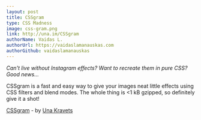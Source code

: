 ```yaml
---
layout: post
title: CSSgram
type: CSS Madness
image: css-gram.png
link: http://una.im/CSSgram
authorName: Vaidas L.
authorUrl: https://vaidaslamanauskas.com
authorGithub: vaidaslamanauskas
---
```


_Can't live without Instagram effects? Want to recreate them in pure CSS? Good news..._

CSSgram is a fast and easy way to give your images neat little effects using CSS filters and blend modes. The whole thing is <1 kB gzipped, so definitely give it a shot!

[CSSgram](http://una.im/CSSgram) - by [Una Kravets](http://una.im)
